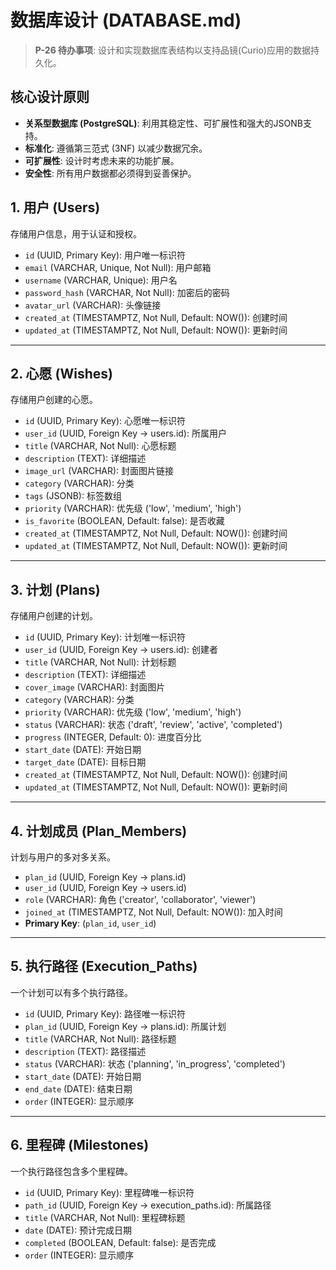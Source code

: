 # 数据库设计 (DATABASE.md)

> **P-26 待办事项**: 设计和实现数据库表结构以支持品镜(Curio)应用的数据持久化。

## 核心设计原则
- **关系型数据库 (PostgreSQL)**: 利用其稳定性、可扩展性和强大的JSONB支持。
- **标准化**: 遵循第三范式 (3NF) 以减少数据冗余。
- **可扩展性**: 设计时考虑未来的功能扩展。
- **安全性**: 所有用户数据都必须得到妥善保护。

## 1. 用户 (Users)
存储用户信息，用于认证和授权。

- `id` (UUID, Primary Key): 用户唯一标识符
- `email` (VARCHAR, Unique, Not Null): 用户邮箱
- `username` (VARCHAR, Unique): 用户名
- `password_hash` (VARCHAR, Not Null): 加密后的密码
- `avatar_url` (VARCHAR): 头像链接
- `created_at` (TIMESTAMPTZ, Not Null, Default: NOW()): 创建时间
- `updated_at` (TIMESTAMPTZ, Not Null, Default: NOW()): 更新时间

---

## 2. 心愿 (Wishes)
存储用户创建的心愿。

- `id` (UUID, Primary Key): 心愿唯一标识符
- `user_id` (UUID, Foreign Key -> users.id): 所属用户
- `title` (VARCHAR, Not Null): 心愿标题
- `description` (TEXT): 详细描述
- `image_url` (VARCHAR): 封面图片链接
- `category` (VARCHAR): 分类
- `tags` (JSONB): 标签数组
- `priority` (VARCHAR): 优先级 ('low', 'medium', 'high')
- `is_favorite` (BOOLEAN, Default: false): 是否收藏
- `created_at` (TIMESTAMPTZ, Not Null, Default: NOW()): 创建时间
- `updated_at` (TIMESTAMPTZ, Not Null, Default: NOW()): 更新时间

---

## 3. 计划 (Plans)
存储用户创建的计划。

- `id` (UUID, Primary Key): 计划唯一标识符
- `user_id` (UUID, Foreign Key -> users.id): 创建者
- `title` (VARCHAR, Not Null): 计划标题
- `description` (TEXT): 详细描述
- `cover_image` (VARCHAR): 封面图片
- `category` (VARCHAR): 分类
- `priority` (VARCHAR): 优先级 ('low', 'medium', 'high')
- `status` (VARCHAR): 状态 ('draft', 'review', 'active', 'completed')
- `progress` (INTEGER, Default: 0): 进度百分比
- `start_date` (DATE): 开始日期
- `target_date` (DATE): 目标日期
- `created_at` (TIMESTAMPTZ, Not Null, Default: NOW()): 创建时间
- `updated_at` (TIMESTAMPTZ, Not Null, Default: NOW()): 更新时间

---

## 4. 计划成员 (Plan_Members)
计划与用户的多对多关系。

- `plan_id` (UUID, Foreign Key -> plans.id)
- `user_id` (UUID, Foreign Key -> users.id)
- `role` (VARCHAR): 角色 ('creator', 'collaborator', 'viewer')
- `joined_at` (TIMESTAMPTZ, Not Null, Default: NOW()): 加入时间
- **Primary Key**: (`plan_id`, `user_id`)

---

## 5. 执行路径 (Execution_Paths)
一个计划可以有多个执行路径。

- `id` (UUID, Primary Key): 路径唯一标识符
- `plan_id` (UUID, Foreign Key -> plans.id): 所属计划
- `title` (VARCHAR, Not Null): 路径标题
- `description` (TEXT): 路径描述
- `status` (VARCHAR): 状态 ('planning', 'in_progress', 'completed')
- `start_date` (DATE): 开始日期
- `end_date` (DATE): 结束日期
- `order` (INTEGER): 显示顺序

---

## 6. 里程碑 (Milestones)
一个执行路径包含多个里程碑。

- `id` (UUID, Primary Key): 里程碑唯一标识符
- `path_id` (UUID, Foreign Key -> execution_paths.id): 所属路径
- `title` (VARCHAR, Not Null): 里程碑标题
- `date` (DATE): 预计完成日期
- `completed` (BOOLEAN, Default: false): 是否完成
- `order` (INTEGER): 显示顺序 